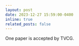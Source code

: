 ```yaml
---
layout: post
date: 2023-12-27 15:59:00-0400
inline: true
related_posts: false
---
```


One paper is accepted by TVCG.